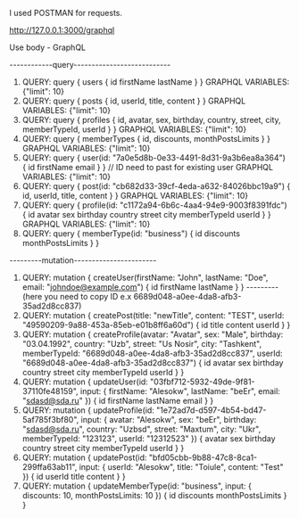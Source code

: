 I used POSTMAN for requests.

http://127.0.0.1:3000/graphql

Use body - GraphQL

------------query---------------------------

1.  QUERY:  query { users { id firstName lastName } }
    GRAPHQL VARIABLES: {"limit": 10}
2.  QUERY:  query { posts { id, userId, title, content } }
    GRAPHQL VARIABLES: {"limit": 10}
3.  QUERY:  query { profiles { id, avatar, sex, birthday, country, street, city, memberTypeId, userId } }
    GRAPHQL VARIABLES: {"limit": 10}
4.  QUERY:  query { memberTypes { id, discounts, monthPostsLimits } }
    GRAPHQL VARIABLES: {"limit": 10}
5.  QUERY:  query { user(id: "7a0e5d8b-0e33-4491-8d31-9a3b6ea8a364") { id firstName email } }  // ID need to past for existing user
    GRAPHQL VARIABLES: {"limit": 10}
6.  QUERY:  query { post(id: "cb682d33-39cf-4eda-a632-84026bbc19a9") { id, userId, title, content } }
    GRAPHQL VARIABLES: {"limit": 10}
7.  QUERY:  query { profile(id: "c1172a94-6b6c-4aa4-94e9-9003f8391fdc") { id avatar sex birthday country street city memberTypeId userId } }
    GRAPHQL VARIABLES: {"limit": 10}
8.  QUERY:  query { memberType(id: "business") { id discounts monthPostsLimits } }

---------mutation-----------------------

1. QUERY: mutation { createUser(firstName: "John", lastName: "Doe", email: "johndoe@example.com") { id firstName lastName } }    ---------(here you need to copy ID e.x 6689d048-a0ee-4da8-afb3-35ad2d8cc837)
2. QUERY: mutation { createPost(title: "newTitle", content: "TEST", userId: "49590209-9a88-453a-85eb-e01b8ff6a60d") { id title content userId } }
3. QUERY: mutation { createProfile(avatar: "Avatar", sex: "Male", birthday: "03.04.1992", country: "Uzb", street: "Us Nosir", city: "Tashkent", memberTypeId: "6689d048-a0ee-4da8-afb3-35ad2d8cc837", userId: "6689d048-a0ee-4da8-afb3-35ad2d8cc837") { id avatar sex birthday country street city memberTypeId userId } }
4. QUERY: mutation { updateUser(id: "03fbf712-5932-49de-9f81-37110fe48159", input: { firstName: "Alesokw", lastName: "beEr", email: "sdasd@sda.ru" }) { id firstName lastName email } }
5. QUERY: mutation { updateProfile(id: "1e72ad7d-d597-4b54-bd47-5af785f3bf80", input: { avatar: "Alesokw", sex: "beEr", birthday: "sdasd@sda.ru", country: "Uzbsd", street: "Maxtum", city: "Ukr", memberTypeId: "123123", userId: "12312523" }) { avatar sex birthday country street city memberTypeId userId  } }
6. QUERY: mutation { updatePost(id: "bfd05cbb-9b88-47c8-8ca1-299ffa63ab11", input: { userId: "Alesokw", title: "Toiule", content: "Test" }) { id userId title content } }
7. QUERY: mutation { updateMemberType(id: "business", input: { discounts: 10, monthPostsLimits: 10 }) { id discounts monthPostsLimits } }
